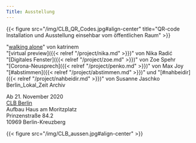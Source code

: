 ```yaml
---
Title: Ausstellung
---
```

{{< figure src="/img/CLB_QR_Codes.jpg#align-center" title="QR-code Installation und Ausstellung einsehbar vom öffentlichen Raum" >}}


"[walking alone](https://vimeo.com/476906437)" von katrinem  
"[virtual preview]({{< relref "/project/nika.md" >}})" von Nika Radić  
"[Digitales Fenster]({{< relref "/project/zoe.md" >}})" von Zoe Spehr  
"[Corona-Neusprech]({{< relref "/project/penko.md" >}})" von Max Joy  
"[#abstimmen]({{< relref "/project/abstimmen.md" >}})" und "[#nahbeidir]({{< relref "/project/nahbeidir.md" >}})" von Susanne Jaschko  
Berlin_Lokal_Zeit Archiv  


Ab 21. November 2020    
[CLB Berlin](https://www.clb-berlin.de)  
Aufbau Haus am Moritzplatz  
Prinzenstraße 84.2  
10969 Berlin-Kreuzberg  

{{< figure src="/img/CLB_aussen.jpg#align-center" >}}
